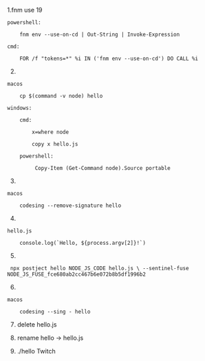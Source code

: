 1.fnm use 19

    powershell:
    
        fnm env --use-on-cd | Out-String | Invoke-Expression
        
    cmd:
    
        FOR /f "tokens=*" %i IN ('fnm env --use-on-cd') DO CALL %i
        
2.

    macos
    
        cp $(command -v node) hello
        
    windows:
    
        cmd:
        
            x=where node 
            
            copy x hello.js
            
        powershell:
        
             Copy-Item (Get-Command node).Source portable
             
3.

    macos
    
        codesing --remove-signature hello
        
4.

    hello.js    
    
        console.log(`Hello, ${process.argv[2]}!`)
        
5.

     npx postject hello NODE_JS_CODE hello.js \ --sentinel-fuse NODE_JS_FUSE_fce680ab2cc467b6e072b8b5df1996b2
     
6. 

    macos
    
        codesing --sing - hello
        
7.  delete hello.js 

8.  rename hello -> hello.js

9.  ./hello Twitch
